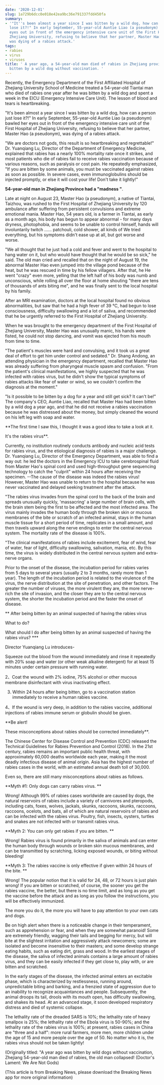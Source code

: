 ```yaml
---
date: '2020-12-01'
slug: 1a729b6dcc0e018e42ea9bc36e791337fdd450fa
summary:
- '"It''s been almost a year since I was bitten by a wild dog, how can a person just
  lose it?!" In early September, 55-year-old Auntie Liao (a pseudonym) bawled her
  eyes out in front of the emergency intensive care unit of the First Hospital of
  Zhejiang University, refusing to believe that her partner, Master Hao (a pseudonym),
  was dying of a rabies attack.'
tags:
- rabies
- virus
- viruses
title: ' A year ago, a 54-year-old man died of rabies in Zhejiang province after being
  bitten by a wild dog without vaccination. '
---
```


 Recently, the Emergency Department of the First Affiliated Hospital of Zhejiang University School of Medicine treated a 54-year-old Tiantai man who died of rabies one year after he was bitten by a wild dog and spent a week in the EICU (Emergency Intensive Care Unit). The lesson of blood and tears is heartbreaking.

"It's been almost a year since I was bitten by a wild dog, how can a person just lose it?!" In early September, 55-year-old Auntie Liao (a pseudonym) bawled her eyes out in front of the emergency intensive care unit of the First Hospital of Zhejiang University, refusing to believe that her partner, Master Hao (a pseudonym), was dying of a rabies attack.

"We are doctors not gods, this result is so heartbreaking and regrettable!" Dr. Yuanqiang Lu, Director of the Department of Emergency Medicine, explained that rabies has a nearly 100% mortality rate once it strikes, and most patients who die of rabies fail to receive rabies vaccination because of various reasons, such as paralysis or cost pain. He repeatedly emphasized, "If you are bitten by some animals, you must be vaccinated against rabies as soon as possible. In severe cases, even immunoglobulins should be injected promptly, or else it will cost your life! Don't take it lightly!"

 **54-year-old man in Zhejiang Province had a "madness "**.

Late at night on August 23, Master Hao (a pseudonym), a native of Tiantai, Taizhou, was rushed to the First Hospital of Zhejiang University by 120 ambulance after suffering from persistent convulsions and extreme emotional mania. Master Hao, 54 years old, is a farmer in Tiantai, as early as a month ago, his body has begun to appear abnormal - for many days dryness, photophobia, and seems to be unable to control himself, hands will involuntarily twitch ...... patchouli, cold shower, all kinds of We tried everything, but his symptoms didn't ease up at all, but got worse and worse.

"We all thought that he just had a cold and fever and went to the hospital to hang water on it, but who would have thought that he would be so sick," he said. The old man cried and recalled that on the night of August 19, the abnormal Master Hao even jumped into the village pond because of the heat, but he was rescued in time by his fellow villagers. After that, he
He went "crazy" even more, yelling that the left half of his body was numb and unconscious, while rolling all over the floor at home shouting "there are tens of thousands of ants biting me", and he was finally sent to the local hospital by his family.

After an MRI examination, doctors at the local hospital found no obvious abnormalities, but saw that he had a high fever of 39 ℃, had begun to lose consciousness, difficulty swallowing and a lot of saliva, and recommended that he be urgently referred to the First Hospital of Zhejiang University.

When he was brought to the emergency department of the First Hospital of Zhejiang University, Master Hao was unusually manic, his hands were fisted, he could not stop dancing, and vomit was ejected from his mouth from time to time.

"The patient's muscles were hard and convulsing, and it took us a great deal of effort to get him under control and sedated." Dr. Shang Andong, an attending physician in the emergency department, recalled that Master Hao was already suffering from pharyngeal muscle spasm and confusion. "From the patient's clinical manifestations, we highly suspected that he was infected with rabies virus, but he didn't show the typical symptoms of rabies attacks like fear of water or wind, so we couldn't confirm the diagnosis at the moment."

"Is it possible to be bitten by a dog for a year and still get sick? It can't be!" The company's CEO, Auntie Liao, recalled that Master Hao had been bitten by a wild dog a year ago, and that he did not receive a rabies vaccination because he was distressed about the money, but simply cleaned the wound on his left leg with soap and water.

 **The first time I saw this, I thought it was a good idea to take a look at it.  

It's the rabies virus**.

Currently, no institution routinely conducts antibody and nucleic acid tests for rabies virus, and the etiological diagnosis of rabies is a major challenge. Dr. Yuanqiang Lu, Director of the Emergency Department, was able to find a way out: he led the doctors in the Emergency ICU to take cerebrospinal fluid from Master Hao's spinal cord and used high-throughput gene sequencing technology to catch the "culprit" within 24 hours after receiving the specimen. --The cause of the disease was indeed the rabies virus! However, Master Hao was unable to return to the hospital because he was never vaccinated and delayed seeking treatment after the attack.

"The rabies virus invades from the spinal cord to the back of the brain and spreads unusually quickly, 'massacring' a large number of brain cells, with the brain stem being the first to be affected and the most infected area. The virus mainly invades the human body through the broken skin or mucous membranes of the bite or scratch of an infected animal, stays in the human muscle tissue for a short period of time, replicates in a small amount, and then travels upward along the nerve endings to enter the central nervous system. The mortality rate of the disease is 100%.

"The clinical manifestations of rabies include excitement, fear of wind, fear of water, fear of light, difficulty swallowing, salivation, mania, etc. By this time, the virus is widely distributed in the central nervous system and extra-nerve organs.

Prior to the onset of the disease, the incubation period for rabies varies from 5 days to several years (usually 2 to 3 months, rarely more than 1 year). The length of the incubation period is related to the virulence of the virus, the nerve distribution at the site of penetration, and other factors. The greater the number of viruses, the more virulent they are, the more nerve-rich the site of invasion, and the closer they are to the central nervous system, the shorter the incubation period and the faster the onset of disease.

 ** After being bitten by an animal suspected of having the rabies virus  

What to do?  

What should I do after being bitten by an animal suspected of having the rabies virus? ***

Director Yuanqiang Lu introduces-

Squeeze out the blood from the wound immediately and rinse it repeatedly with 20% soap and water (or other weak alkaline detergent) for at least 15 minutes under certain pressure with running water.

2、Coat the wound with 2% iodine, 75% alcohol or other mucous membrane disinfectant with virus inactivating effect.

3. Within 24 hours after being bitten, go to a vaccination station immediately to receive a human rabies vaccine.

4、If the wound is very deep, in addition to the rabies vaccine, additional injections of rabies immune serum or globulin should be given.

 **Be alert!  

These misconceptions about rabies should be corrected immediately**.

The Chinese Center for Disease Control and Prevention (CDC) released the Technical Guidelines for Rabies Prevention and Control (2016).
In the 21st century, rabies remains an important public health threat, with approximately 60,000 deaths worldwide each year, making it the most deadly infectious disease of animal origin. Asia has the highest number of rabies cases in the world, with an estimated annual death toll of 30,000.

Even so, there are still many misconceptions about rabies as follows.

 **Myth #1: Only dogs can carry rabies virus. **

Wrong! Although 99% of rabies cases worldwide are caused by dogs, the natural reservoirs of rabies include a variety of carnivores and pteropods, including cats, foxes, wolves, jackals, skunks, raccoons, skunks, raccoons, raccoons, ocelots, and bats, all of which are natural reservoirs of rabies and can be infected with the rabies virus. Poultry, fish, insects, oysters, turtles and snakes are not infected with or transmit rabies virus.

**Myth 2: You can only get rabies if you are bitten. **

Wrong! Rabies virus is found primarily in the saliva of animals and can enter the human body through wounds or broken skin mucous membranes, and can be transmitted by scratching, licking exposed wounds, or biting without bleeding!

 **Myth 3: The rabies vaccine is only effective if given within 24 hours of the bite. **

Wrong! The popular notion that it is valid for 24, 48, or 72 hours is just plain wrong! If you are bitten or scratched, of course, the sooner you get the rabies vaccine, the better, but there is no time limit, and as long as you get the vaccine before the attack and as long as you follow the instructions, you will be effectively immunized.

The more you do it, the more you will have to pay attention to your own cats and dogs.

Be on high alert when there is a noticeable change in their temperament, such as apprehension or fear, and when they are somewhat paranoid! Some are extremely friendly, wagging their tails and begging for mercy, but will bite at the slightest irritation and aggressively attack newcomers; some are isolated and become insensitive to their masters; and some develop strange eating habits, such as eating dirt, grass and wood. In the earliest stages of the disease, the saliva of infected animals contains a large amount of rabies virus, and they can be easily infected if they get close to, play with, or are bitten and scratched.

In the early stages of the disease, the infected animal enters an excitable phase, which is characterized by restlessness, running around, unpredictable biting and barking, and a frenzied state of aggression due to an inability to recognize acquaintances and people. Subsequently, the animal droops its tail, drools with its mouth open, has difficulty swallowing, and shakes its head. At an advanced stage, it soon developed respiratory distress and died of systemic collapse.

The lethality rate of the dreaded SARS is 10%; the lethality rate of heavy smallpox is 25%; the lethality rate of the Ebola virus is 50-90%; and the lethality rate of the rabies virus is 100%; at present, rabies cases in China are "three and a half": more rural farmers, more men, more children under the age of 15 and more people over the age of 50. No matter who it is, the rabies virus should not be taken lightly!

(Originally titled: "A year ago was bitten by wild dogs without vaccination, Zhejiang 54-year-old man died of rabies, the old man collapsed! (Doctor's Lament: We Are Not Gods)

(This article is from Breaking News, please download the Breaking News app for more original information)

 
        